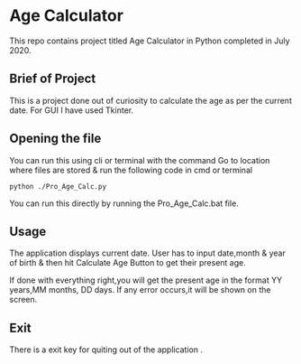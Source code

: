 <h1> Age Calculator </h1>

This repo contains project titled Age Calculator in Python completed in July 2020.

<h2>Brief of Project </h2>
This is a project done out of curiosity to calculate the age as per the current date.
For GUI I have used Tkinter.

<h2>Opening the file </h2>
You can run this using cli or terminal with the command 
Go to location where files are stored & run the following code in cmd or terminal 

```
python ./Pro_Age_Calc.py
```

You can run this directly by running the Pro_Age_Calc.bat file.

<h2>Usage</h2>
The application displays current date.
User has to input date,month & year of birth & then hit Calculate Age Button to get their present age.

If done with everything right,you will get the present age in the format YY years,MM months, DD days.
If any error occurs,it will be shown on the screen.

<h2>Exit</h2>
There is a exit key for quiting out of the application .
